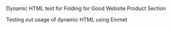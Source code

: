 Dynamic HTML test for Folding for Good Website Product Section

Testing out usage of dynamic HTML using Emmet